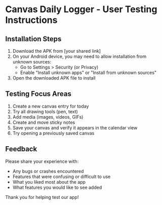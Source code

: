 # Canvas Daily Logger - User Testing Instructions

## Installation Steps
1. Download the APK from [your shared link]
2. On your Android device, you may need to allow installation from unknown sources:
   - Go to Settings > Security (or Privacy)
   - Enable "Install unknown apps" or "Install from unknown sources"
3. Open the downloaded APK file to install

## Testing Focus Areas
1. Create a new canvas entry for today
2. Try all drawing tools (pen, text)
3. Add media (images, videos, GIFs)
4. Create and move sticky notes
5. Save your canvas and verify it appears in the calendar view
6. Try opening a previously saved canvas

## Feedback
Please share your experience with:
- Any bugs or crashes encountered
- Features that were confusing or difficult to use
- What you liked most about the app
- What features you would like to see added

Thank you for helping test our app!
